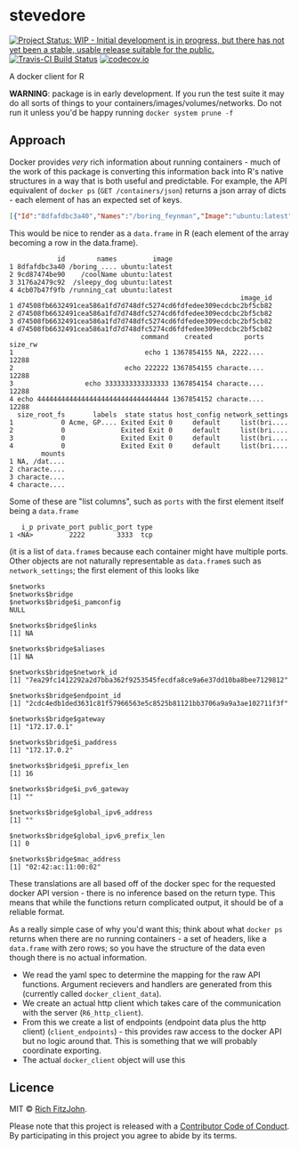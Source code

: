 # stevedore

[![Project Status: WIP - Initial development is in progress, but there has not yet been a stable, usable release suitable for the public.](http://www.repostatus.org/badges/latest/wip.svg)](http://www.repostatus.org/#wip)
[![Travis-CI Build Status](https://travis-ci.org/richfitz/stevedore.svg?branch=master)](https://travis-ci.org/richfitz/stevedore)
[![codecov.io](https://codecov.io/github/richfitz/stevedore/coverage.svg?branch=master)](https://codecov.io/github/richfitz/stevedore?branch=master)

A docker client for R

**WARNING**: package is in early development. If you run the test suite it may do all sorts of things to your containers/images/volumes/networks.  Do not run it unless you'd be happy running `docker system prune -f`

## Approach

Docker provides _very_ rich information about running containers - much of the work of this package is converting this information back into R's native structures in a way that is both useful and predictable.  For example, the API equivalent of `docker ps` (`GET /containers/json`) returns a json array of dicts - each element of has an expected set of keys.

```json
[{"Id":"8dfafdbc3a40","Names":"/boring_feynman","Image":"ubuntu:latest","ImageID":"d74508fb6632491cea586a1fd7d748dfc5274cd6fdfedee309ecdcbc2bf5cb82","Command":"echo 1","Created":1367854155,"State":"Exited","Status":"Exit 0","Ports":[{"PrivatePort":2222,"PublicPort":3333,"Type":"tcp"}],"Labels":{"com.example.vendor":"Acme","com.example.license":"GPL","com.example.version":"1.0"},"SizeRw":12288,"SizeRootFs":0,"HostConfig":{"NetworkMode":"default"},"NetworkSettings":{"Networks":{"bridge":{"NetworkID":"7ea29fc1412292a2d7bba362f9253545fecdfa8ce9a6e37dd10ba8bee7129812","EndpointID":"2cdc4edb1ded3631c81f57966563e5c8525b81121bb3706a9a9a3ae102711f3f","Gateway":"172.17.0.1","IPAddress":"172.17.0.2","IPPrefixLen":16,"IPv6Gateway":"","GlobalIPv6Address":"","GlobalIPv6PrefixLen":0,"MacAddress":"02:42:ac:11:00:02"}}},"Mounts":[{"Name":"fac362...80535","Source":"/data","Destination":"/data","Driver":"local","Mode":"ro,Z","RW":false,"Propagation":""}]},...]
```

This would be nice to render as a `data.frame` in R (each element of the array becoming a row in the data.frame).

```
            id        names         image
1 8dfafdbc3a40 /boring_.... ubuntu:latest
2 9cd87474be90    /coolName ubuntu:latest
3 3176a2479c92  /sleepy_dog ubuntu:latest
4 4cb07b47f9fb /running_cat ubuntu:latest
                                                          image_id
1 d74508fb6632491cea586a1fd7d748dfc5274cd6fdfedee309ecdcbc2bf5cb82
2 d74508fb6632491cea586a1fd7d748dfc5274cd6fdfedee309ecdcbc2bf5cb82
3 d74508fb6632491cea586a1fd7d748dfc5274cd6fdfedee309ecdcbc2bf5cb82
4 d74508fb6632491cea586a1fd7d748dfc5274cd6fdfedee309ecdcbc2bf5cb82
                                 command    created        ports size_rw
1                                 echo 1 1367854155 NA, 2222....   12288
2                            echo 222222 1367854155 characte....   12288
3                  echo 3333333333333333 1367854154 characte....   12288
4 echo 444444444444444444444444444444444 1367854152 characte....   12288
  size_root_fs       labels  state status host_config network_settings
1            0 Acme, GP.... Exited Exit 0     default     list(bri....
2            0              Exited Exit 0     default     list(bri....
3            0              Exited Exit 0     default     list(bri....
4            0              Exited Exit 0     default     list(bri....
        mounts
1 NA, /dat....
2 characte....
3 characte....
4 characte....
```

Some of these are "list columns", such as `ports` with the first element itself being a `data.frame`

```
   i_p private_port public_port type
1 <NA>         2222        3333  tcp
```

(it is a list of `data.frame`s because each container might have multiple ports.  Other objects are not naturally representable as `data.frame`s such as `network_settings`; the first element of this looks like

```
$networks
$networks$bridge
$networks$bridge$i_pamconfig
NULL

$networks$bridge$links
[1] NA

$networks$bridge$aliases
[1] NA

$networks$bridge$network_id
[1] "7ea29fc1412292a2d7bba362f9253545fecdfa8ce9a6e37dd10ba8bee7129812"

$networks$bridge$endpoint_id
[1] "2cdc4edb1ded3631c81f57966563e5c8525b81121bb3706a9a9a3ae102711f3f"

$networks$bridge$gateway
[1] "172.17.0.1"

$networks$bridge$i_paddress
[1] "172.17.0.2"

$networks$bridge$i_pprefix_len
[1] 16

$networks$bridge$i_pv6_gateway
[1] ""

$networks$bridge$global_ipv6_address
[1] ""

$networks$bridge$global_ipv6_prefix_len
[1] 0

$networks$bridge$mac_address
[1] "02:42:ac:11:00:02"
```

These translations are all based off of the docker spec for the requested docker API version - there is no inference based on the return type.  This means that while the functions return complicated output, it should be of a reliable format.

As a really simple case of why you'd want this; think about what `docker ps` returns when there are no running containers - a set of headers, like a `data.frame` with zero rows; so you have the structure of the data even though there is no actual information.

* We read the yaml spec to determine the mapping for the raw API functions.  Argument recievers and handlers are generated from this (currently called `docker_client_data`).
* We create an actual http client which takes care of the communication with the server (`R6_http_client`).
* From this we create a list of endpoints (endpoint data plus the http client) (`client_endpoints`) - this provides raw access to the docker API but no logic around that.  This is something that we will probably coordinate exporting.
* The actual `docker_client` object will use this

## Licence

MIT © [Rich FitzJohn](https://github.com/richfitz).

Please note that this project is released with a [Contributor Code of Conduct](CONDUCT.md). By participating in this project you agree to abide by its terms.
